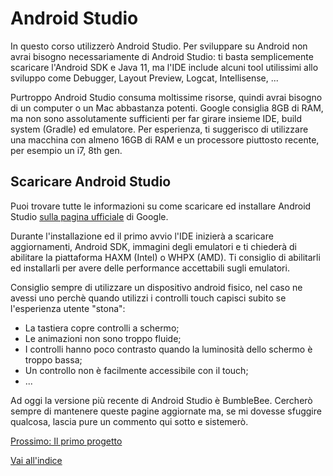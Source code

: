 # Android Studio

In questo corso utilizzerò Android Studio. Per sviluppare su Android non avrai bisogno necessariamente di Android 
Studio: ti basta semplicemente scaricare l'Android SDK e Java 11, ma l'IDE include alcuni tool utilissimi allo sviluppo 
come Debugger, Layout Preview, Logcat, Intellisense, ...

Purtroppo Android Studio consuma moltissime risorse, quindi avrai bisogno di un computer o un Mac abbastanza potenti. 
Google consiglia 8GB di RAM, ma non sono assolutamente sufficienti per far girare insieme IDE, build system (Gradle) ed 
emulatore. Per esperienza, ti suggerisco di utilizzare una macchina con almeno 16GB di RAM e un processore piuttosto 
recente, per esempio un i7, 8th gen.


## Scaricare Android Studio
Puoi trovare tutte le informazioni su come scaricare ed installare Android Studio
[sulla pagina ufficiale](https://developer.android.com/studio) di Google.

Durante l'installazione ed il primo avvio l'IDE inizierà a scaricare aggiornamenti, Android SDK, immagini degli 
emulatori e ti chiederà di abilitare la piattaforma HAXM (Intel) o WHPX (AMD). Ti consiglio di abilitarli ed installarli 
per avere delle performance accettabili sugli emulatori.

Consiglio sempre di utilizzare un dispositivo android fisico, nel caso ne avessi uno perchè quando utilizzi i controlli 
touch capisci subito se l'esperienza utente "stona":


- La tastiera copre controlli a schermo;
- Le animazioni non sono troppo fluide;
- I controlli hanno poco contrasto quando la luminosità dello schermo è troppo bassa;
- Un controllo non è facilmente accessibile con il touch;
- ...

Ad oggi la versione più recente di Android Studio è BumbleBee. Cercherò sempre di mantenere queste pagine aggiornate ma,
se mi dovesse sfuggire qualcosa, lascia pure un commento qui sotto e sistemerò.

[Prossimo: Il primo progetto](il_primo_progetto.md)

[Vai all'indice](android_studio.md)
